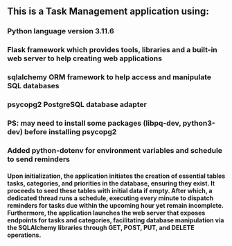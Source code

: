 ## This is a Task Management application using:

### Python language version 3.11.6

### Flask framework which provides tools, libraries and a built-in web server to help creating web applications

### sqlalchemy ORM framework to help access and manipulate SQL databases

### psycopg2 PostgreSQL database adapter

### PS: may need to install some packages (libpq-dev, python3-dev) before installing psycopg2

### Added python-dotenv for environment variables and schedule to send reminders

#### Upon initialization, the application initiates the creation of essential tables tasks, categories, and priorities in the database, ensuring they exist. It proceeds to seed these tables with initial data if empty. After which, a dedicated thread runs a schedule, executing every minute to dispatch reminders for tasks due within the upcoming hour yet remain incomplete. Furthermore, the application launches the web server that exposes endpoints for tasks and categories, facilitating database manipulation via the SQLAlchemy libraries through GET, POST, PUT, and DELETE operations.